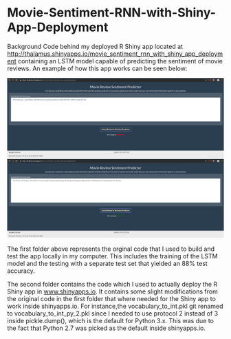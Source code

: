 # Movie-Sentiment-RNN-with-Shiny-App-Deployment
Background Code behind my deployed R Shiny app located at http://thalamus.shinyapps.io/movie_sentiment_rnn_with_shiny_app_deployment containing an LSTM model capable of predicting the sentiment of movie reviews. An example of how this app works can be seen below:

![Negative Review](Shiny_App_Example_1.png)
![Positive Review](Shiny_App_Example_2.png)

The first folder above represents the orginal code that I used to build and test the app locally in my computer. This includes the training of the LSTM model and the testing with a separate test set that yielded an 88% test accuracy.

The second folder contains the code which I used to actually deploy the R Shiny app in www.shinyapps.io. It contains some slight modifications from the original code in the first folder that where needed for the Shiny app to work inside shinyapps.io. For instance,the vocabulary_to_int.pkl git renamed to vocabulary_to_int_py_2.pkl since I needed to use protocol 2 instead of 3 inside pickle.dump(), which is the default for Python 3.x. This was due to the fact that Python 2.7 was picked as the default inside shinyapps.io.
